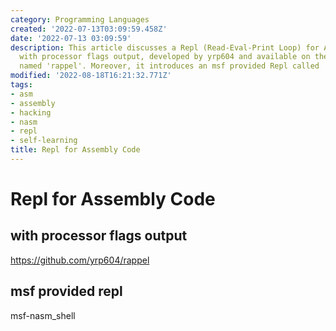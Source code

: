 ```yaml
---
category: Programming Languages
created: '2022-07-13T03:09:59.458Z'
date: '2022-07-13 03:09:59'
description: This article discusses a Repl (Read-Eval-Print Loop) for Assembly code
  with processor flags output, developed by yrp604 and available on the GitHub repository
  named 'rappel'. Moreover, it introduces an msf provided Repl called 'msf-nasm_shell'.
modified: '2022-08-18T16:21:32.771Z'
tags:
- asm
- assembly
- hacking
- nasm
- repl
- self-learning
title: Repl for Assembly Code
---
```


# Repl for Assembly Code

## with processor flags output
https://github.com/yrp604/rappel

## msf provided repl
msf-nasm_shell
